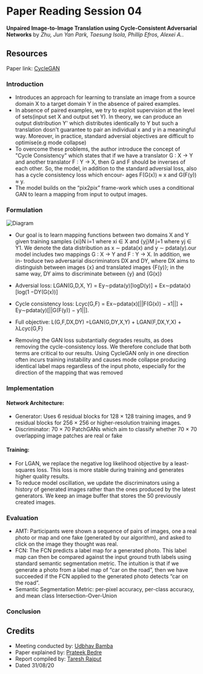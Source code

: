 # Paper Reading Session 04
**Unpaired Image-to-Image Translation using Cycle-Consistent Adversarial Networks** by *Zhu, Jun Yan Park, Taesung Isola, Phillip Efros, Alexei A.*.

## Resources
Paper link: [CycleGAN](https://arxiv.org/abs/1703.10593)

### Introduction
- Introduces an approach for learning to translate an image from a source domain X to a target domain Y in the absence of paired examples.
-	In absence of paired examples, we try to exploit supervision at the level of sets(input set X and output set Y). In theory, we can produce an output distribution Y' which distributes identically to Y but such a translation dosn't guarantee to pair an individual x and y in a meaningful way. Moreover, in practice, standard adversial objectives are difficult to optimise(e.g mode collapse)
-	To overcome these problems, the author introduce the concept of "Cycle Consistency" which states that if we have a translator G : X → Y and another translator F : Y → X, then G and F should be inverses of each other. So, the model, in addition to the standard adversial loss, also has a cycle consistency loss which encour- ages F(G(x)) ≈ x and G(F(y)) ≈ y.
- The model builds on the “pix2pix” frame-work which uses a conditional GAN to learn a mapping from input to output images.

### Formulation
![Diagram](https://media.geeksforgeeks.org/wp-content/uploads/20200529210740/cycleconsistencyandlosses.PNG)


- Our goal is to learn mapping functions between two domains X and Y given training samples {xi}N i=1 where xi ∈ X and {yj}M j=1 where yj ∈ Y1. We denote the data
distribution as x ∼ pdata(x) and y ∼ pdata(y).our model includes two mappings G : X → Y and F : Y → X. In addition, we in- troduce two adversarial discriminators DX and DY, where DX aims to distinguish between images {x} and translated images {F(y)}; in the same way, DY aims to discriminate between {y} and {G(x)}
- Adversial loss: LGAN(G,D,X, Y) = Ey∼pdata(y)[logD(y)] + Ex∼pdata(x)[log(1 −DY(G(x))]
- Cycle consistency loss: Lcyc(G,F) = Ex∼pdata(x)[||F(G(x)) − x1||] + Ey∼pdata(y)[||G(F(y)) − y1||].
- Full objective: L(G,F,DX,DY) =LGAN(G,DY,X,Y) + LGAN(F,DX,Y,X) + λLcyc(G,F)

- Removing the GAN loss substantially degrades results, as does removing the cycle-consistency loss. We therefore conclude that both terms are critical to our results. Using CycleGAN only in one direction often incurs training instability and causes mode collapse producing identical label maps regardless of the input photo, especially for the direction of the mapping that was removed


### Implementation
#### Network Architecture: 
- Generator: Uses 6 residual blocks for 128 × 128 training images, and 9 residual blocks for 256 × 256 or higher-resolution training images.
- Discriminator: 70 × 70 PatchGANs which aim to classify whether 70 × 70 overlapping image patches are real or fake
#### Training: 
- For LGAN, we replace the negative log likelihood objective by a least-squares loss. This loss is more stable during training and generates higher quality results. 
- To reduce model oscillation, we update the discriminators using a history of generated images rather than the ones produced by the latest generators. We keep an image buffer that stores the 50 previously created images.

### Evaluation
- AMT: Participants were shown a sequence of pairs of images, one a real photo or map and one fake (generated by our algorithm), and asked to click on the image they thought was real.
- FCN: The FCN predicts a label map for a generated photo. This label map can then be compared against the input ground truth labels using standard semantic segmentation metric. The intuition is that if we generate a photo from a label map of “car on the road”, then we have succeeded if the FCN applied to the generated photo detects “car on the road”.
- Semantic Segmentation Metric: per-pixel accuracy, per-class accuracy, and mean class Intersection-Over-Union

### Conclusion





## Credits
- Meeting conducted by: [Udbhav Bamba](https://github.com/ubamba98)
- Paper explained by: [Prateek Bedre](https://github.com/pratikb2805)
- Report compiled by: [Taresh Rajput](https://github.com/taresh18)
- Dated 31/08/20
